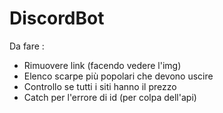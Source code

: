 # DiscordBot

Da fare : 
- Rimuovere link (facendo vedere l'img)
- Elenco scarpe più popolari che devono uscire
- Controllo se tutti i siti hanno il prezzo
- Catch per l'errore di id (per colpa dell'api)
